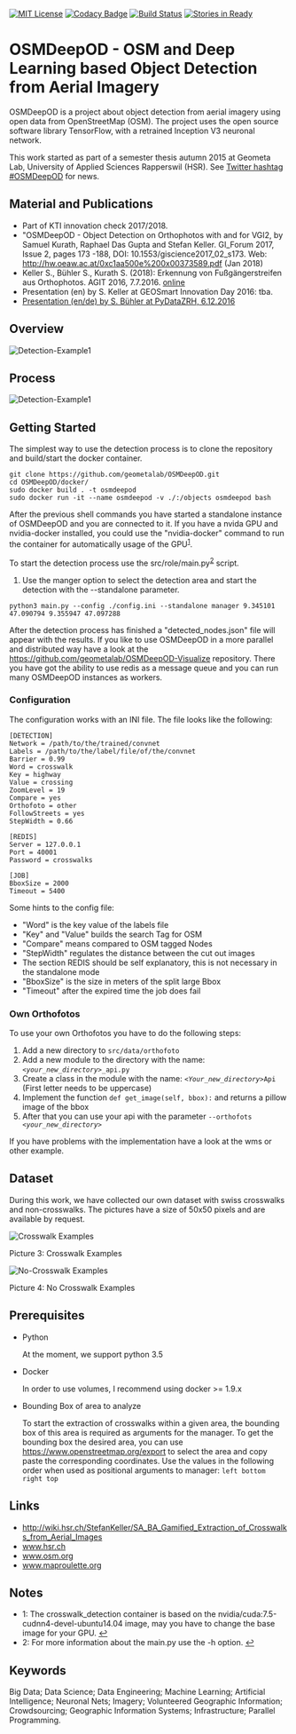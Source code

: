 [![MIT License](https://img.shields.io/badge/license-MIT-blue.svg)](LICENSE)
[![Codacy Badge](https://api.codacy.com/project/badge/grade/6d2ec33de73d4f929dfab6c0f186f1d7)](https://www.codacy.com/app/marcelhuberfoo/OSM-Crosswalk-Detection)
[![Build Status](https://travis-ci.org/geometalab/OSMDeepOD.svg?branch=master)](https://travis-ci.org/geometalab/OSMDeepOD)
[![Stories in Ready](https://badge.waffle.io/geometalab/OSM-Crosswalk-Detection.svg?label=ready&title=Ready)](http://waffle.io/geometalab/OSM-Crosswalk-Detection)


#  OSMDeepOD - OSM and Deep Learning based Object Detection from Aerial Imagery 

OSMDeepOD is a project about object detection from aerial imagery using open data from OpenStreetMap (OSM).
The project uses the open source software library TensorFlow, with a retrained Inception V3 neuronal network.

This work started as part of a semester thesis autumn 2015 at Geometa Lab, University of Applied Sciences Rapperswil (HSR). See [Twitter hashtag #OSMDeepOD](https://twitter.com/hashtag/OSMDeepOD) for news.

## Material and Publications
 * Part of KTI innovation check 2017/2018.
 * "OSMDeepOD - Object Detection on Orthophotos with and for VGI2, by Samuel Kurath, Raphael Das Gupta and Stefan Keller. GI_Forum 2017, Issue 2, pages 173 -188, DOI: 10.1553/giscience2017_02_s173. Web: http://hw.oeaw.ac.at/0xc1aa500e%200x00373589.pdf (Jan 2018)
 * Keller S., Bühler S., Kurath S. (2018): Erkennung von Fußgängerstreifen aus Orthophotos. AGIT 2016, 7.7.2016. [online](http://gispoint.de/gisopen-paper/3875-erkennung-von-fussgaengerstreifen-aus-orthophotos/agit.html?IDjournalTitle=5&tx_browser_pi1[IDedition]=5)
 * Presentation (en) by S. Keller at GEOSmart Innovation Day 2016: tba.
 * [Presentation (en/de) by S. Bühler at PyDataZRH, 6.12.2016](https://twitter.com/SeverinBuhler/status/803193080211996672)

## Overview
![Detection-Example1](imgs/big_picture.png)

## Process
![Detection-Example1](imgs/process.png)

## Getting Started
The simplest way to use the detection process is to clone the repository and build/start the docker container.

```
git clone https://github.com/geometalab/OSMDeepOD.git
cd OSMDeepOD/docker/
sudo docker build . -t osmdeepod
sudo docker run -it --name osmdeepod -v ./:/objects osmdeepod bash
```

After the previous shell commands you have started a standalone instance of OSMDeepOD and you are connected to it.
If you have a nvida GPU and nvidia-docker installed, you could use the "nvidia-docker" command to run the container for automatically usage of the GPU<sup id="a1">[1](#GPU)</sup>.

To start the detection process use the src/role/main.py<sup id="a2">[2](#main)</sup> script.

1. Use the manger option to select the detection area and start the detection with the --standalone parameter.
```
python3 main.py --config ./config.ini --standalone manager 9.345101 47.090794 9.355947 47.097288
```

After the detection process has finished a "detected_nodes.json" file will appear with the results.
If you like to use OSMDeepOD in a more parallel and distributed way have a look at the https://github.com/geometalab/OSMDeepOD-Visualize repository.
There you have got the ability to use redis as a message queue and you can run many OSMDeepOD instances as workers.

### Configuration
The configuration works with an INI file.
The file looks like the following:
```
[DETECTION]
Network = /path/to/the/trained/convnet
Labels = /path/to/the/label/file/of/the/convnet
Barrier = 0.99
Word = crosswalk
Key = highway
Value = crossing
ZoomLevel = 19
Compare = yes
Orthofoto = other
FollowStreets = yes
StepWidth = 0.66

[REDIS]
Server = 127.0.0.1
Port = 40001
Password = crosswalks

[JOB]
BboxSize = 2000
Timeout = 5400
```

Some hints to the config file:
 - "Word" is the key value of the labels file
 - "Key" and "Value" builds the search Tag for OSM
 - "Compare" means compared to OSM tagged Nodes
 - "StepWidth" regulates the distance between the cut out images
 - The section REDIS should be self explanatory, this is not necessary in the standalone mode
 - "BboxSize" is the size in meters of the split large Bbox
 - "Timeout" after the expired time the job does fail


### Own Orthofotos
To use your own Orthofotos you have to do the following steps:

1. Add a new directory to `src/data/orthofoto`
2. Add a new module to the directory with the name: <code><var>&lt;your_new_directory></var>_api.py</code>
3. Create a class in the module with the name: <code><var>&lt;Your_new_directory></var>Api</code> (First letter needs to be uppercase)
4. Implement the function `def get_image(self, bbox):` and returns a pillow image of the bbox
5. After that you can use your api with the parameter <code>--orthofots <var>&lt;your_new_directory></var></code>

If you have problems with the implementation have a look at the wms or other example.


## Dataset
During this work, we have collected our own dataset with swiss crosswalks and non-crosswalks. The pictures have a size of 50x50 pixels and are available by request.

![Crosswalk Examples](imgs/Zebrastreifen_examples.png)

Picture 3: Crosswalk Examples

![No-Crosswalk Examples](imgs/No_Zebrastreifen_examples.png)

Picture 4: No Crosswalk Examples



## Prerequisites

- Python

  At the moment, we support python 3.5

- Docker

  In order to use volumes, I recommend using docker >= 1.9.x

- Bounding Box of area to analyze

  To start the extraction of crosswalks within a given area, the bounding box of this area is required as arguments for the manager. To get the bounding box the desired area, you can use https://www.openstreetmap.org/export to select the area and copy paste the corresponding coordinates. Use the values in the following order when used as positional arguments to manager: `left bottom right top`



## Links
- http://wiki.hsr.ch/StefanKeller/SA_BA_Gamified_Extraction_of_Crosswalks_from_Aerial_Images
- www.hsr.ch
- www.osm.org
- www.maproulette.org


## Notes
 - <a name="GPU">1</a>: The crosswalk_detection container is based on the nvidia/cuda:7.5-cudnn4-devel-ubuntu14.04 image, may you have to change the base image for your GPU. [↩](#a1)
 - <a name="main">2</a>: For more information about the main.py use the -h option. [↩](#a2)


## Keywords
Big Data; Data Science; Data Engineering; Machine Learning; Artificial Intelligence; Neuronal Nets; Imagery; Volunteered Geographic Information; Crowdsourcing; Geographic Information Systems; Infrastructure; Parallel Programming.
